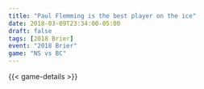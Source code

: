 ```yaml
---
title: "Paul Flemming is the best player on the ice"
date: 2018-03-09T23:34:00-05:00
draft: false
tags: [2018 Brier]
event: "2018 Brier"
game: "NS vs BC"
---
```

{{< game-details >}}
<!--more--> 